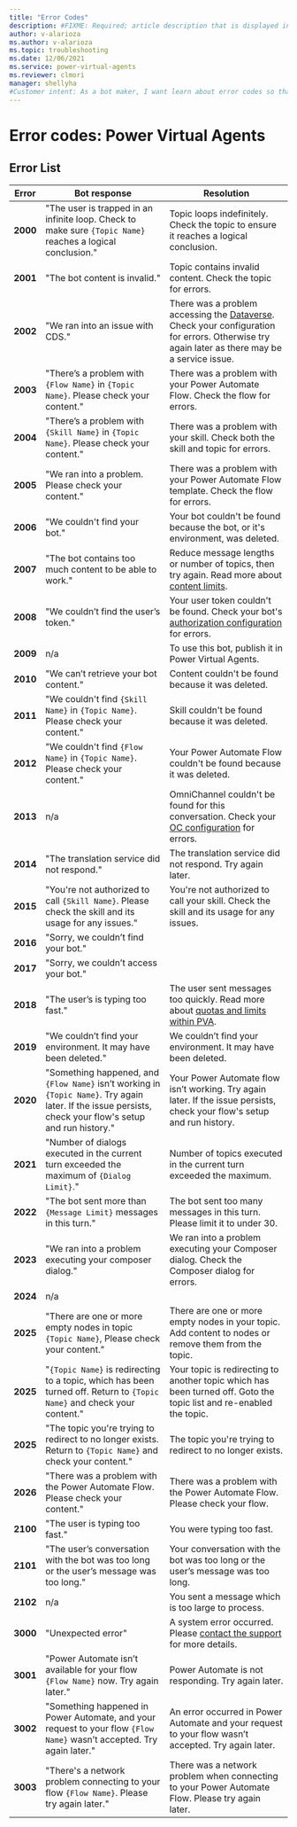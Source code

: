 ```yaml
---
title: "Error Codes"
description: #FIXME: Required; article description that is displayed in search results.
author: v-alarioza
ms.author: v-alarioza
ms.topic: troubleshooting
ms.date: 12/06/2021
ms.service: power-virtual-agents
ms.reviewer: clmori
manager: shellyha
#Customer intent: As a bot maker, I want learn about error codes so that I can resolve issues with my bots.
---
```

# Error codes: Power Virtual Agents

<!-- TODO: error in topic view -->
<!-- TODO: topic checker -->
<!-- TODO: bot error message -->
## Error List

<!-- Best viewed and edited without word wrap -->
| Error    | Bot response                                                                                                                                              | Resolution                                                                                                                                                                                                                   |
| -------- | --------------------------------------------------------------------------------------------------------------------------------------------------------- | ---------------------------------------------------------------------------------------------------------------------------------------------------------------------------------------------------------------------------- |
| **2000** | "The user is trapped in an infinite loop. Check to make sure `{Topic Name}` reaches a logical conclusion."                                                | Topic loops indefinitely. Check the topic to ensure it reaches a logical conclusion.                                                                                                                                         |
| **2001** | "The bot content is invalid."                                                                                                                             | Topic contains invalid content. Check the topic for errors.                                                                                                                                                                  |
| **2002** | "We ran into an issue with CDS."                                                                                                                          | There was a problem accessing the [Dataverse](https://docs.microsoft.com/powerapps/maker/data-platform/data-platform-intro). Check your configuration for errors. Otherwise try again later as there may be a service issue. |
| **2003** | "There’s a problem with `{Flow Name}` in `{Topic Name}`. Please check your content."                                                                      | There was a problem with your Power Automate Flow. Check the flow for errors.                                                                                                                                                |
| **2004** | "There’s a problem with `{Skill Name}` in `{Topic Name}`. Please check your content."                                                                     | There was a problem with your skill. Check both the skill and topic for errors.                                                                                                                                              |
| **2005** | "We ran into a problem. Please check your content."                                                                                                       | There was a problem with your Power Automate Flow template. Check the flow for errors.                                                                                                                                       |
| **2006** | "We couldn't find your bot."                                                                                                                              | Your bot couldn't be found because the bot, or it's environment, was deleted.                                                                                                                                                |
| **2007** | "The bot contains too much content to be able to work."                                                                                                   | Reduce message lengths or number of topics, then try again. Read more about [content limits](requirements-quotas.md#power-virtual-agents-web-and-teams-apps-limits).                                                         |
| **2008** | "We couldn’t find the user’s token."                                                                                                                      | Your user token couldn't be found. Check your bot's [authorization configuration](advanced-end-user-authentication.md) for errors.                                                                                           |
| **2009** | n/a                                                                                                                                                       | To use this bot, publish it in Power Virtual Agents.                                                                                                                                                                         |
| **2010** | "We can’t retrieve your bot content."                                                                                                                     | Content couldn't be found because it was deleted.                                                                                                                                                                            |
| **2011** | "We couldn't find `{Skill Name}` in `{Topic Name}`. Please check your content."                                                                           | Skill couldn't be found because it was deleted.                                                                                                                                                                              |
| **2012** | "We couldn't find `{Flow Name}` in `{Topic Name}`. Please check your content."                                                                            | Your Power Automate Flow couldn't be found because it was deleted.                                                                                                                                                           |
| **2013** | n/a                                                                                                                                                       | OmniChannel couldn't be found for this conversation. Check your [OC configuration](configuration-hand-off-omnichannel.md) for errors.                                                                                        |
| **2014** | "The translation service did not respond."                                                                                                                | The translation service did not respond. Try again later.                                                                                                                                                                    |
| **2015** | "You're not authorized to call `{Skill Name}`. Please check the skill and its usage for any issues."                                                      | You're not authorized to call your skill. Check the skill and its usage for any issues.                                                                                                                                      |
| **2016** | "Sorry, we couldn’t find your bot."                                                                                                                       |                                                                                                                                                                                                                              |
| **2017** | "Sorry, we couldn’t access your bot."                                                                                                                     |                                                                                                                                                                                                                              |
| **2018** | "The user’s is typing too fast."                                                                                                                          | The user sent messages too quickly. Read more about [quotas and limits within PVA](requirements-quotas.md).                                                                                                                  |
| **2019** | "We couldn’t find your environment. It may have been deleted."                                                                                            | We couldn’t find your environment. It may have been deleted.                                                                                                                                                                 |
| **2020** | "Something happened, and `{Flow Name}` isn’t working in `{Topic Name}`. Try again later. If the issue persists, check your flow's setup and run history." | Your Power Automate flow isn’t working. Try again later. If the issue persists, check your flow's setup and run history.                                                                                                     |
| **2021** | "Number of dialogs executed in the current turn exceeded the maximum of `{Dialog Limit}`."                                                                | Number of topics executed in the current turn exceeded the maximum.                                                                                                                                                          |
| **2022** | "The bot sent more than `{Message Limit}` messages in this turn."                                                                                         | The bot sent too many messages in this turn. Please limit it to under 30.                                                                                                                                                    |
| **2023** | "We ran into a problem executing your composer dialog."                                                                                                   | We ran into a problem executing your Composer dialog. Check the Composer dialog for errors.                                                                                                                                  |
| **2024** | n/a                                                                                                                                                       |                                                                                                                                                                                                                              |
| **2025** | "There are one or more empty nodes in topic `{Topic Name}`, Please check your content."                                                                   | There are one or more empty nodes in your topic. Add content to nodes or remove them from the topic.                                                                                                                         |
| **2025** | "`{Topic Name}` is redirecting to a topic, which has been turned off. Return to `{Topic Name}` and check your content."                                   | Your topic is redirecting to another topic which has been turned off. Goto the topic list and re-enabled the topic.                                                                                                          |
| **2025** | "The topic you're trying to redirect to no longer exists. Return to `{Topic Name}` and check your content."                                               | The topic you're trying to redirect to no longer exists.                                                                                                                                                                     |
| **2026** | "There was a problem with the Power Automate Flow. Please check your content."                                                                            | There was a problem with the Power Automate Flow. Please check your flow.                                                                                                                                                    |
| **2100** | "The user is typing too fast."                                                                                                                            | You were typing too fast.                                                                                                                                                                                                    |
| **2101** | "The user’s conversation with the bot was too long or the user’s message was too long."                                                                   | Your conversation with the bot was too long or the user’s message was too long.                                                                                                                                              |
| **2102** | n/a                                                                                                                                                       | You sent a message which is too large to process.                                                                                                                                                                            |
| **3000** | "Unexpected error"                                                                                                                                        | A system error occurred. Please [contact the support](fundamentals-support.md) for more details.                                                                                                                             |
| **3001** | "Power Automate isn’t available for your flow `{Flow Name}` now. Try again later."                                                                        | Power Automate is not responding. Try again later.                                                                                                                                                                           |
| **3002** | "Something happened in Power Automate, and your request to your flow `{Flow Name}` wasn’t accepted. Try again later."                                     | An error occurred in Power Automate and your request to your flow wasn’t accepted. Try again later.                                                                                                                          |
| **3003** | "There's a network problem connecting to your flow `{Flow Name}`. Please try again later."                                                                | There was a network problem when connecting to your Power Automate Flow. Please try again later.                                                                                                                             |